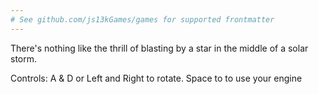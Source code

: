 ```yaml
---
# See github.com/js13kGames/games for supported frontmatter
---
```

There's nothing like the thrill of blasting by a star in the middle of a solar storm.

Controls: A & D or Left and Right to rotate. Space to to use your engine